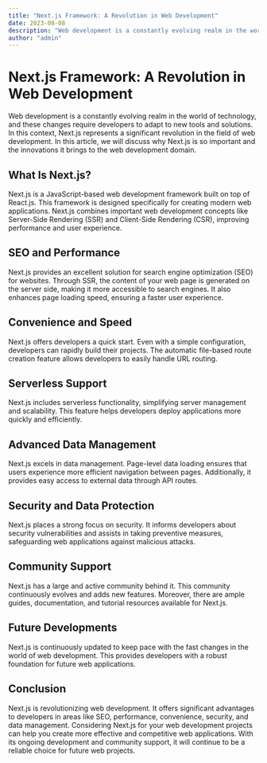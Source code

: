 ```yaml
---
title: "Next.js Framework: A Revolution in Web Development"
date: 2023-08-08
description: "Web development is a constantly evolving realm in the world of technology, and these changes require developers to adapt to new tools and solutions. In this context, Next.js represents a significant revolution in the field of web development. In this article, we will discuss why Next.js is so important and the innovations it brings to the web development domain."
author: "admin"
---
```


# Next.js Framework: A Revolution in Web Development

Web development is a constantly evolving realm in the world of technology, and these changes require developers to adapt to new tools and solutions. In this context, Next.js represents a significant revolution in the field of web development. In this article, we will discuss why Next.js is so important and the innovations it brings to the web development domain.

## What Is Next.js?

Next.js is a JavaScript-based web development framework built on top of React.js. This framework is designed specifically for creating modern web applications. Next.js combines important web development concepts like Server-Side Rendering (SSR) and Client-Side Rendering (CSR), improving performance and user experience.

## SEO and Performance

Next.js provides an excellent solution for search engine optimization (SEO) for websites. Through SSR, the content of your web page is generated on the server side, making it more accessible to search engines. It also enhances page loading speed, ensuring a faster user experience.

## Convenience and Speed

Next.js offers developers a quick start. Even with a simple configuration, developers can rapidly build their projects. The automatic file-based route creation feature allows developers to easily handle URL routing.

## Serverless Support

Next.js includes serverless functionality, simplifying server management and scalability. This feature helps developers deploy applications more quickly and efficiently.

## Advanced Data Management

Next.js excels in data management. Page-level data loading ensures that users experience more efficient navigation between pages. Additionally, it provides easy access to external data through API routes.

## Security and Data Protection

Next.js places a strong focus on security. It informs developers about security vulnerabilities and assists in taking preventive measures, safeguarding web applications against malicious attacks.

## Community Support

Next.js has a large and active community behind it. This community continuously evolves and adds new features. Moreover, there are ample guides, documentation, and tutorial resources available for Next.js.

## Future Developments

Next.js is continuously updated to keep pace with the fast changes in the world of web development. This provides developers with a robust foundation for future web applications.

## Conclusion

Next.js is revolutionizing web development. It offers significant advantages to developers in areas like SEO, performance, convenience, security, and data management. Considering Next.js for your web development projects can help you create more effective and competitive web applications. With its ongoing development and community support, it will continue to be a reliable choice for future web projects.
